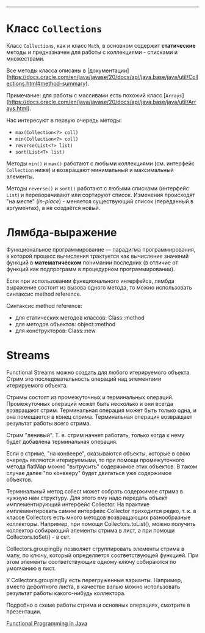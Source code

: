 


_______________________________________________________________

# Класс `Collections`

Класс `Collections`, как и класс `Math`, в основном содержит **статические** методы и предназначен для работы
с коллекциями - списками и множествами.

Все методы класса описаны в [документации]
(https://docs.oracle.com/en/java/javase/20/docs/api/java.base/java/util/Collections.html#method-summary).

Примечание: для работы с массивами есть похожий класс [`Arrays`]
(https://docs.oracle.com/en/java/javase/20/docs/api/java.base/java/util/Arrays.html).

Нас интересуют в первую очередь методы:
- `max(Collection<?> coll)`
- `min(Collection<?> coll)`
- `reverse(List<?> list)`
- `sort(List<T> list)`

Методы `min()` и `max()` работают с любыми коллекциями (см. интерфейс `Collection` ниже) и возвращают
минимальный и максимальный элементы.

Методы `reverse()` и `sort()` работают с любыми списками (интерфейс `List`) и переворачивают или
сортируют список. Изменения происходят "на месте" (*in-place*) - меняется существующий список
(переданный в аргументах), а не создаётся новый.

# Лямбда-выражение

Функциональное программирование — парадигма программирования, в которой процесс вычисления трактуется
как вычисление значений функций в **математическом** понимании последних (в отличие от функций как подпрограмм
в процедурном программировании).

Если при использовании функционального интерфейса, лямбда выражение состоит из вызова одного метода,
то можно использовать синтаксис method reference.

Синтаксис method reference:
- для статических методов классов: Class::method 
- для методов объектов: object::method
- для конструкторов: Class::new

# Streams
Functional Streams можно создать для любого итерируемого объекта. Стрим это последовательность операций
над элементами итерируемого объекта.

Стримы состоят из промежуточных и терминальных операций. Промежуточных операций может быть несколько и они
всегда возвращают стрим. Терминальная операция может быть только одна, и она помещается в конец стрима. Терминальная
операция возвращает результат работы всего стрима.

Стрим "ленивый". Т. е. стрим начнет работать, только когда к нему будет добавлена терминальная операция.

Если в стриме, "на конвеере", оказываются объекты, которые в свою очередь являются итерируемыми,
то при помощи промежуточного метода flatMap можно "вытрусить" содержимое этих объектов. В таком случае
далее "по конвееру" будет двигаться уже содержимое объектов.

Терминальный метод collect может собрать содержимое стрима в нужную нам структуру. Для этого ему надо
передать объект имплементирующий интерфейс Collector. На практике имплементировать самим интерфейс Collector
приходится редко, т. к. в классе Collectors есть много методов возвращающих разнообразные коллекторы. Например,
при помощи Collectors.toList(), можно получить коллектор собирающий элементы стрима в лист, а при помощи
Collectors.toSet() - в сет.

Collectors.groupingBy позволяет сгруппировать элементы стрима в мапу, по ключу, который определяется
соответствующей функцией. При этом элементы соответствующие одному ключу собираются по умолчанию в лист.

У Collectors.groupingBy есть перегруженные варианты. Например, вместо дефолтного листа, в качестве вэлью
можно использовать результат работы какого-нибудь коллектора.

Подробно о схеме работы стрима и основных операциях, смотрите в презентации.

[Functional Programming in Java](https://github.com/ait-tr/cohort34.3/blob/main/basic_programming/lesson_58/FP.pdf)